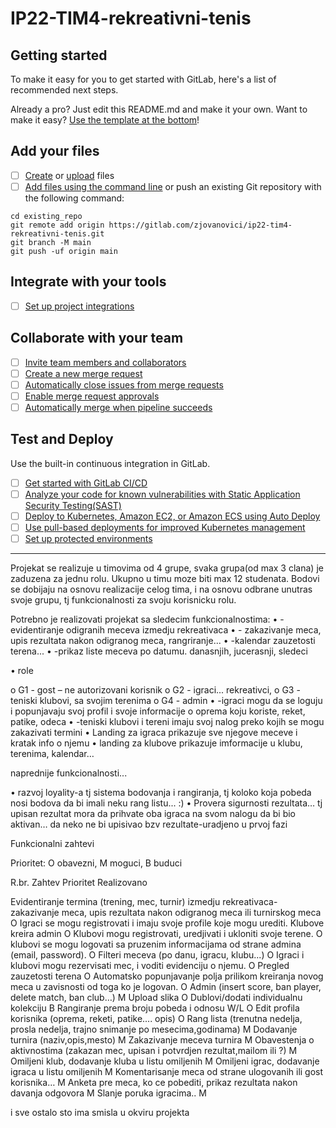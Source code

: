 # IP22-TIM4-rekreativni-tenis


## Getting started

To make it easy for you to get started with GitLab, here's a list of recommended next steps.

Already a pro? Just edit this README.md and make it your own. Want to make it easy? [Use the template at the bottom](#editing-this-readme)!

## Add your files

- [ ] [Create](https://docs.gitlab.com/ee/user/project/repository/web_editor.html#create-a-file) or [upload](https://docs.gitlab.com/ee/user/project/repository/web_editor.html#upload-a-file) files
- [ ] [Add files using the command line](https://docs.gitlab.com/ee/gitlab-basics/add-file.html#add-a-file-using-the-command-line) or push an existing Git repository with the following command:

```
cd existing_repo
git remote add origin https://gitlab.com/zjovanovici/ip22-tim4-rekreativni-tenis.git
git branch -M main
git push -uf origin main
```

## Integrate with your tools

- [ ] [Set up project integrations](https://gitlab.com/zjovanovici/ip22-tim4-rekreativni-tenis/-/settings/integrations)

## Collaborate with your team

- [ ] [Invite team members and collaborators](https://docs.gitlab.com/ee/user/project/members/)
- [ ] [Create a new merge request](https://docs.gitlab.com/ee/user/project/merge_requests/creating_merge_requests.html)
- [ ] [Automatically close issues from merge requests](https://docs.gitlab.com/ee/user/project/issues/managing_issues.html#closing-issues-automatically)
- [ ] [Enable merge request approvals](https://docs.gitlab.com/ee/user/project/merge_requests/approvals/)
- [ ] [Automatically merge when pipeline succeeds](https://docs.gitlab.com/ee/user/project/merge_requests/merge_when_pipeline_succeeds.html)

## Test and Deploy

Use the built-in continuous integration in GitLab.

- [ ] [Get started with GitLab CI/CD](https://docs.gitlab.com/ee/ci/quick_start/index.html)
- [ ] [Analyze your code for known vulnerabilities with Static Application Security Testing(SAST)](https://docs.gitlab.com/ee/user/application_security/sast/)
- [ ] [Deploy to Kubernetes, Amazon EC2, or Amazon ECS using Auto Deploy](https://docs.gitlab.com/ee/topics/autodevops/requirements.html)
- [ ] [Use pull-based deployments for improved Kubernetes management](https://docs.gitlab.com/ee/user/clusters/agent/)
- [ ] [Set up protected environments](https://docs.gitlab.com/ee/ci/environments/protected_environments.html)

************************************************************************************************************************************

Projekat se realizuje u timovima od 4 grupe, svaka grupa(od max 3 clana) je zaduzena za jednu rolu. Ukupno u timu moze biti max 12 studenata. Bodovi se dobijaju na osnovu realizacije celog tima, i na osnovu odbrane unutras svoje grupu, tj funkcionalnosti za svoju korisnicku rolu.

Potrebno je realizovati projekat sa sledecim funkcionalnostima: 
• -evidentiranje odigranih meceva izmedju rekreativaca 
• - zakazivanje meca, upis rezultata nakon odigranog meca, rangriranje... 
• -kalendar zauzetosti terena... 
• -prikaz liste meceva po datumu. danasnjih, jucerasnji, sledeci

• role 

o G1 - gost – ne autorizovani korisnik 
o G2 - igraci... rekreativci, 
o G3 - teniski klubovi, sa svojim terenima 
o G4 - admin • -igraci mogu da se loguju i popunjavaju svoj profil i svoje informacije o oprema koju koriste, reket, patike, odeca • -teniski klubovi i tereni imaju svoj nalog preko kojih se mogu zakazivati termini 
• Landing za igraca prikazuje sve njegove meceve i kratak info o njemu 
• landing za klubove prikazuje imformacije u klubu, terenima, kalendar…

naprednije funkcionalnosti... 

• razvoj loyality-a tj sistema bodovanja i rangiranja, tj koloko koja pobeda nosi bodova da bi imali neku rang listu... :) 
• Provera sigurnosti rezultata… tj upisan rezultat mora da prihvate oba igraca na svom nalogu da bi bio aktivan… da neko ne bi upisivao bzv rezultate-uradjeno u prvoj fazi

Funkcionalni zahtevi

Prioritet: O obavezni, M moguci, B buduci

R.br. Zahtev Prioritet Realizovano

Evidentiranje termina (trening, mec, turnir) izmedju rekreativaca-zakazivanje meca, upis rezultata nakon odigranog meca ili turnirskog meca O
Igraci se mogu registrovati i imaju svoje profile koje mogu urediti. Klubove kreira admin O
Klubovi mogu registrovati, uredjivati i ukloniti svoje terene. O
klubovi se mogu logovati sa pruzenim informacijama od strane admina (email, password). O
Filteri meceva (po danu, igracu, klubu...) O
Igraci i klubovi mogu rezervisati mec, i voditi evidenciju o njemu. O
Pregled zauzetosti terena O
Automatsko popunjavanje polja prilikom kreiranja novog meca u zavisnosti od toga ko je logovan. O
Admin (insert score, ban player, delete match, ban club…) M
Upload slika O
Dublovi/dodati individualnu kolekciju B
Rangiranje prema broju pobeda i odnosu W/L O
Edit profila korisnika (oprema, reketi, patike.... opis) O
Rang lista (trenutna nedelja, prosla nedelja, trajno snimanje po mesecima,godinama) M
Dodavanje turnira (naziv,opis,mesto) M
Zakazivanje meceva turnira M 
Obavestenja o aktivnostima (zakazan mec, upisan i potvrdjen rezultat,mailom ili ?) M 
Omiljeni klub, dodavanje kluba u listu omiljenih M 
Omiljeni igrac, dodavanje igraca u listu omiljenih M 
Komentarisanje meca od strane ulogovanih ili gost korisnika… M 
Anketa pre meca, ko ce pobediti, prikaz rezultata nakon davanja odgovora M 
Slanje poruka igracima.. M

i sve ostalo sto ima smisla u okviru projekta



